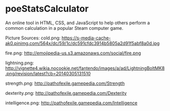 # poeStatsCalculator
An online tool in HTML, CSS, and JavaScript to help others perform a common calculation in a popular Steam computer game.

Picture Sources:
cold.png: https://s-media-cache-ak0.pinimg.com/564x/dc/59/1c/dc591cfdc3914b5805a2d91f5abf8a0d.jpg

fire.png: http://emojipedia-us.s3.amazonaws.com/social/fire.png

lightning.png: http://vignette4.wikia.nocookie.net/fantendo/images/a/ad/LightningBoltMK8.png/revision/latest?cb=20140305131510

strength.png: http://pathofexile.gamepedia.com/Strength

dexterity.png: http://pathofexile.gamepedia.com/Dexterity

intelligence.png: http://pathofexile.gamepedia.com/Intelligence

